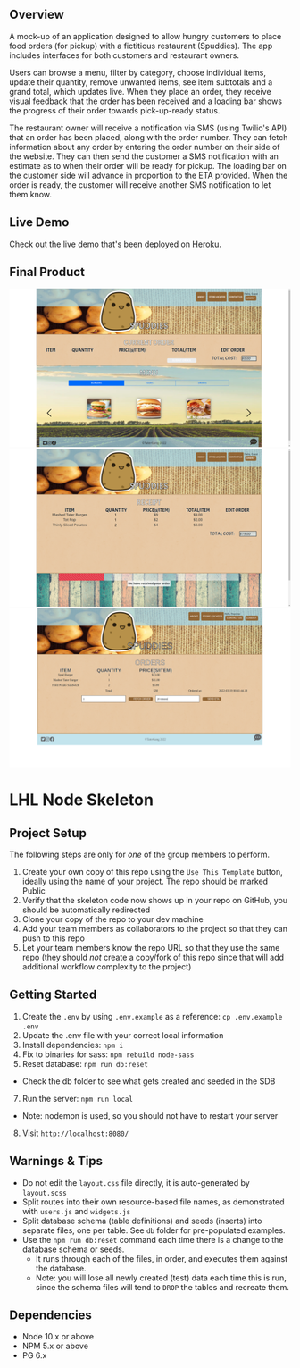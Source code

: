 ## Overview
A mock-up of an application designed to allow hungry customers to place food orders (for pickup) with a fictitious restaurant (Spuddies). The app includes interfaces for both customers and restaurant owners. 

Users can browse a menu, filter by category, choose individual items, update their quantity, remove unwanted items, see item subtotals and a grand total, which updates live. When they place an order, they receive visual feedback that the order has been received and a loading bar shows the progress of their order towards pick-up-ready status. 

The restaurant owner will receive a notification via SMS (using Twilio's API) that an order has been placed, along with the order number. They can fetch information about any order by entering the order number on their side of the website. They can then send the customer a SMS notification with an estimate as to when their order will be ready for pickup. The loading bar on the customer side will advance in proportion to the ETA provided. When the order is ready, the customer will receive another SMS notification to let them know.

## Live Demo
Check out the live demo that's been deployed on <a href="https://spuddies-food-ordering.herokuapp.com/" target="_blank">Heroku</a>.

## Final Product
!["Menu View"](https://github.com/Rmaceac/midterm-project/blob/master/public/docs/spuddies-front-page.png?raw=true)
!["Order View"](https://github.com/Rmaceac/midterm-project/blob/master/public/docs/spuddies-order-placed.png?raw=true)
!["Restaurant View"](https://github.com/Rmaceac/midterm-project/blob/master/public/docs/spuddies-restaurant-pov.png?raw=true)

LHL Node Skeleton
=========

## Project Setup

The following steps are only for _one_ of the group members to perform.

1. Create your own copy of this repo using the `Use This Template` button, ideally using the name of your project. The repo should be marked Public
2. Verify that the skeleton code now shows up in your repo on GitHub, you should be automatically redirected
3. Clone your copy of the repo to your dev machine
4. Add your team members as collaborators to the project so that they can push to this repo
5. Let your team members know the repo URL so that they use the same repo (they should _not_ create a copy/fork of this repo since that will add additional workflow complexity to the project)


## Getting Started

1. Create the `.env` by using `.env.example` as a reference: `cp .env.example .env`
2. Update the .env file with your correct local information 
3. Install dependencies: `npm i`
4. Fix to binaries for sass: `npm rebuild node-sass`
5. Reset database: `npm run db:reset`
  - Check the db folder to see what gets created and seeded in the SDB
7. Run the server: `npm run local`
  - Note: nodemon is used, so you should not have to restart your server
8. Visit `http://localhost:8080/`

## Warnings & Tips

- Do not edit the `layout.css` file directly, it is auto-generated by `layout.scss`
- Split routes into their own resource-based file names, as demonstrated with `users.js` and `widgets.js`
- Split database schema (table definitions) and seeds (inserts) into separate files, one per table. See `db` folder for pre-populated examples. 
- Use the `npm run db:reset` command each time there is a change to the database schema or seeds. 
  - It runs through each of the files, in order, and executes them against the database. 
  - Note: you will lose all newly created (test) data each time this is run, since the schema files will tend to `DROP` the tables and recreate them.

## Dependencies

- Node 10.x or above
- NPM 5.x or above
- PG 6.x
